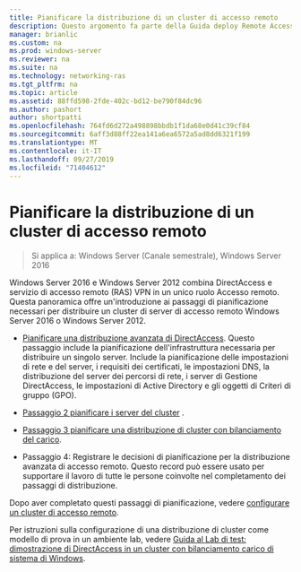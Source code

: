 ```yaml
---
title: Pianificare la distribuzione di un cluster di accesso remoto
description: Questo argomento fa parte della Guida deploy Remote Access in a cluster in Windows Server 2016.
manager: brianlic
ms.custom: na
ms.prod: windows-server
ms.reviewer: na
ms.suite: na
ms.technology: networking-ras
ms.tgt_pltfrm: na
ms.topic: article
ms.assetid: 88ffd598-2fde-402c-bd12-be790f84dc96
ms.author: pashort
author: shortpatti
ms.openlocfilehash: 764fd6d272a498898bbdb1f1da68e0d41c39cf84
ms.sourcegitcommit: 6aff3d88ff22ea141a6ea6572a5ad8dd6321f199
ms.translationtype: MT
ms.contentlocale: it-IT
ms.lasthandoff: 09/27/2019
ms.locfileid: "71404612"
---
```

# <a name="plan-a-remote-access-cluster-deployment"></a>Pianificare la distribuzione di un cluster di accesso remoto

>Si applica a: Windows Server (Canale semestrale), Windows Server 2016

 Windows Server 2016 e Windows Server 2012 combina DirectAccess e servizio di accesso remoto (RAS) VPN in un unico ruolo Accesso remoto. Questa panoramica offre un'introduzione ai passaggi di pianificazione necessari per distribuire un cluster di server di accesso remoto Windows Server 2016 o Windows Server 2012.
  
-   [Pianificare una distribuzione avanzata di DirectAccess](../../../directaccess/single-server-advanced/Plan-an-Advanced-DirectAccess-Deployment.md). Questo passaggio include la pianificazione dell'infrastruttura necessaria per distribuire un singolo server. Include la pianificazione delle impostazioni di rete e del server, i requisiti dei certificati, le impostazioni DNS, la distribuzione del server dei percorsi di rete, i server di Gestione DirectAccess, le impostazioni di Active Directory e gli oggetti di Criteri di gruppo (GPO).  
  
-   [Passaggio 2 pianificare i server del cluster](Step-2-Plan-Cluster-Servers.md) .  
  
-   [Passaggio 3 pianificare una distribuzione di cluster con bilanciamento del carico](Step-3-Plan-a-Load-Balanced-Cluster-Deployment.md).  
  
-   Passaggio 4: Registrare le decisioni di pianificazione per la distribuzione avanzata di accesso remoto. Questo record può essere usato per supportare il lavoro di tutte le persone coinvolte nel completamento dei passaggi di distribuzione.  
  
Dopo aver completato questi passaggi di pianificazione, vedere [configurare un cluster di accesso remoto](../configure/Configure-a-Remote-Access-Cluster.md). 

Per istruzioni sulla configurazione di una distribuzione di cluster come modello di prova in un ambiente lab, vedere [Guida al Lab di test: dimostrazione di DirectAccess in un cluster con bilanciamento carico di sistema di Windows](../../../directaccess/tlg-cluster-nlb/Test-Lab-Guide-Demonstrate-DirectAccess-in-a-Cluster-with-Windows-NLB.md).  
  


